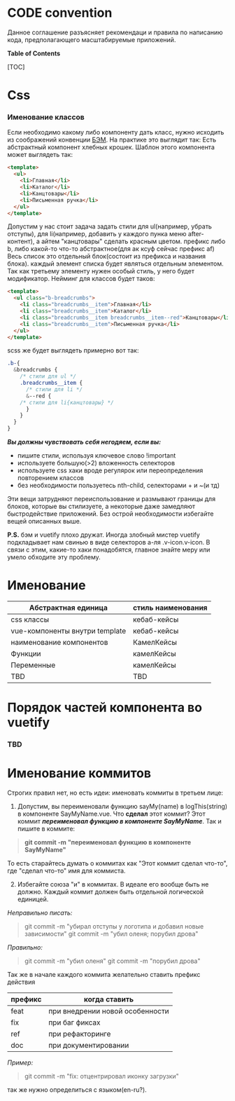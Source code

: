 # CODE convention
Данное соглашение разъясняет рекомендаци и правила по написанию кода, предполагающего масштабируемые приложений.

**Table of Contents**

[TOC]


# Css
### Именование классов
Если необходимо какому либо компоненту дать класс, нужно исходить из соображений конвенции [БЭМ](https://ru.bem.info/methodology/quick-start/ "БЭМ").
На практике это выглядит так:
Есть абстрактный компонент хлебных крошек.
Шаблон этого компонента может выглядеть так: 

```html
<template>
  <ul>
    <li>Главная</li>
    <li>Каталог</li>
    <li>Канцтовары</li>
    <li>Письменная ручка</li>
  </ul>
</template>
```
Допустим у нас стоит задача задать стили для ul(например, убрать отступы), для li(например, добавить у каждого пунка меню after-контент), а айтем "канцтовары" сделать красным цветом. 
префикс либо b, либо какой-то что-то абстрактное(для ак ксуф сейчас префикс af)
Весь список это отдельный блок(состоит из префикса и названия блока). каждый элемент списка будет являться отдельным элементом. Так как третьему элементу нужен особый стиль, у него будет модификатор.
Нейминг для классов будет таков: 
```html
<template>
  <ul class="b-breadcrumbs">
    <li class="breadcrumbs__item">Главная</li>
    <li class="breadcrumbs__item">Каталог</li>
    <li class="breadcrumbs__item breadcrumbs__item--red">Канцтовары</li>
    <li class="breadcrumbs__item">Письменная ручка</li>
  </ul>
</template>
```
scss же будет выглядеть примерно вот так: 
```scss
.b-{
  &breadcrumbs {
    /* стили для ul */
    .breadcrumbs__item {
      /* стили для li */
      &--red {
	/* стили для li{канцтовары} */
      }
    }
  }
}
```

***Вы должны чувствовать себя негодяем, если вы:***
- пишите стили, используя ключевое слово !important
- используете большую(>2) вложенность селекторов
- используете css хаки вроде регулярок или переопределения повторением классов
- без необходимости пользуетесь nth-child, селекторами + и ~(и тд)

Эти вещи затрудняют переиспользование и размывают границы для блоков, которые вы стилизуете, а некоторые даже замедляют быстродействие приложений. Без острой необходимости избегайте вещей описанных выше. 

**P.S.** бэм и vuetify плохо дружат. Иногда злобный мистер vuetify подкладывает нам свинью в виде селекторов а-ля .v-icon.v-icon. В связи с этим, какие-то хаки понадобятся, главное знайте меру или умело обходите эту проблему.

# Именование
|  Абстрактная единица |  стиль наименования  |
| ------------ | ------------ |
|  css классы  |  кебаб-кейсы  |
|  vue-компоненты внутри template |  кебаб-кейсы  |
|  наименование компонентов |  КамелКейсы  |
|  Функции |  камелКейсы  |
|  Переменные |  камелКейсы  |
|  TBD |  TBD  |

# Порядок частей компонента во vuetify
### TBD

# Именование коммитов
Строгих правил нет, но есть идеи: 
именовать коммиты в третьем лице:
1) Допустим, вы переименовали функцию sayMy(name) в logThis(string) в компоненте SayMyName.vue. Что **сделал** этот коммит? Этот коммит ***переименовал функцию в компоненте SayMyName***. Так и пишите в коммите:
> **git commit -m "переименовал функцию в компоненте SayMyName"**

То есть старайтесь думать о коммитах как "Этот коммит сделал что-то", где "сделал что-то" имя для коммиста.

2) Избегайте союза "и" в коммитах. В идеале его вообще быть не должно. Каждый коммит должен быть отдельной логической единицей.

*Неправильно писать:*

> git commit -m "убирал отступы у логотипа и добавил новые зависимости"
> git commit -m "убил оленя; порубил дрова"

*Правильно:*

> git commit -m "убил оленя"
> git commit -m "порубил дрова"

Так же в начале каждого коммита желательно ставить префикс действия

|  префикс |  когда ставить  |
| ------------ | ------------ |
|  feat  |  при внедрении новой особенности  |
|  fix |  при баг фиксах  |
|  ref |  при рефакторинге  |
|  doc |  при документировании  |

*Пример:*
> git commit -m "fix: отцентрировал иконку загрузки"

так же нужно определиться с языком(en-ru?).
